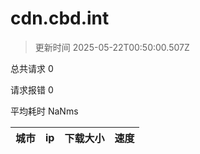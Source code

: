 
  # cdn.cbd.int

  > 更新时间 2025-05-22T00:50:00.507Z
  
  总共请求 0

  请求报错 0

  平均耗时 NaNms

|城市|ip|下载大小|速度|
|-----|----------|---|---|

  